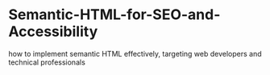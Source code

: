 # Semantic-HTML-for-SEO-and-Accessibility
how to implement semantic HTML effectively, targeting web developers and technical professionals
